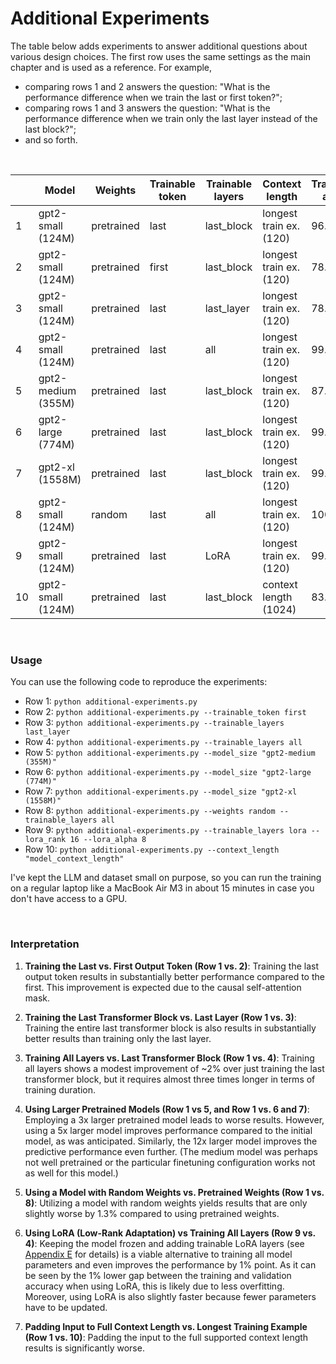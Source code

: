 # Additional Experiments

The table below adds experiments to answer additional questions about various design choices. The first row uses the same settings as the main chapter and is used as a reference.
For example, 

- comparing rows 1 and 2 answers the question: "What is the performance difference when we train the last or first token?";
- comparing rows 1 and 3 answers the question: "What is the performance difference when we train only the last layer instead of the last block?";
- and so forth.

&nbsp;

|    | Model              | Weights    | Trainable token | Trainable layers | Context length          | Training acc | Training time | Validation acc | Test acc | CPU/GPU |
|----|--------------------|------------|-----------------|------------------|-------------------------|--------------|---------------|----------------|----------|---------|
| 1  | gpt2-small (124M)  | pretrained | last            | last_block       | longest train ex. (120) | 96.63%       | 0.39 min      | 99.33%         | 95.00%   | V100    |
| 2  | gpt2-small (124M)  | pretrained | first           | last_block       | longest train ex. (120) | 78.46%       | 0.37 min      | 80.54%         | 75.00%   | V100    |
| 3  | gpt2-small (124M)  | pretrained | last            | last_layer       | longest train ex. (120) | 78.65%       | 0.33 min      | 79.87%         | 72.00%   | V100    |
| 4  | gpt2-small (124M)  | pretrained | last            | all              | longest train ex. (120) | 99.62%       | 0.94 min      | 96.64%         | 96.67%   | V100    |
| 5  | gpt2-medium (355M) | pretrained | last            | last_block       | longest train ex. (120) | 87.50%       | 0.91 min      | 91.28%         | 84.67%   | V100    |
| 6  | gpt2-large (774M)  | pretrained | last            | last_block       | longest train ex. (120) | 99.52%       | 1.91 min      | 98.66%         | 96.67%   | V100    |
| 7  | gpt2-xl (1558M)    | pretrained | last            | last_block       | longest train ex. (120) | 99.81%       | 3.84 min      | 99.33%         | 98.33%   | V100    |
| 8  | gpt2-small (124M)  | random     | last            | all              | longest train ex. (120) | 100%         | 0.93 min      | 96.64%         | 93.67%   | V100    |
| 9  | gpt2-small (124M)  | pretrained | last            | LoRA             | longest train ex. (120) | 99.52%       | 0.82 min      | 97.99%         | 97.67%   | V100    |
| 10 | gpt2-small (124M)  | pretrained | last            | last_block       | context length (1024)   | 83.08%       | 3.24 min      | 87.92%         | 78.33%   | V100    |


&nbsp;

### Usage

You can use the following code to reproduce the experiments:

- Row 1: `python additional-experiments.py`
- Row 2: `python additional-experiments.py --trainable_token first` 
- Row 3: `python additional-experiments.py --trainable_layers last_layer`
- Row 4: `python additional-experiments.py --trainable_layers all`
- Row 5: `python additional-experiments.py --model_size "gpt2-medium (355M)"`
- Row 6: `python additional-experiments.py --model_size "gpt2-large (774M)"`
- Row 7: `python additional-experiments.py --model_size "gpt2-xl (1558M)"`
- Row 8: `python additional-experiments.py --weights random --trainable_layers all`
- Row 9: `python additional-experiments.py --trainable_layers lora --lora_rank 16 --lora_alpha 8`
- Row 10: `python additional-experiments.py --context_length "model_context_length"`

I've kept the LLM and dataset small on purpose, so you can run the training on a regular laptop like a MacBook Air M3 in about 15 minutes in case you don't have access to a GPU.

&nbsp;

### Interpretation

1. **Training the Last vs. First Output Token (Row 1 vs. 2)**: Training the last output token results in substantially better performance compared to the first. This improvement is expected due to the causal self-attention mask.

2. **Training the Last Transformer Block vs. Last Layer (Row 1 vs. 3)**: Training the entire last transformer block is also results in substantially better results than training only the last layer.

3. **Training All Layers vs. Last Transformer Block (Row 1 vs. 4)**: Training all layers shows a modest improvement of ~2% over just training the last transformer block, but it requires almost three times longer in terms of training duration.

4. **Using Larger Pretrained Models (Row 1 vs 5, and Row 1 vs. 6 and 7)**: Employing a 3x larger pretrained model leads to worse results. However, using a 5x larger model improves performance compared to the initial model, as was anticipated. Similarly, the 12x larger model improves the predictive performance even further. (The medium model was perhaps not well pretrained or the particular finetuning configuration works not as well for this model.)

5. **Using a Model with Random Weights vs. Pretrained Weights (Row 1 vs. 8)**: Utilizing a model with random weights yields results that are only slightly worse by 1.3% compared to using pretrained weights.

6. **Using LoRA (Low-Rank Adaptation) vs Training All Layers (Row 9 vs. 4)**: Keeping the model frozen and adding trainable LoRA layers (see [Appendix E](../../appendix-E/01_main-chapter-code/appendix-E.ipynb) for details) is a viable alternative to training all model parameters and even improves the performance by 1% point. As it can be seen by the 1% lower gap between the training and validation accuracy when using LoRA, this is likely due to less overfitting. Moreover, using LoRA is also slightly faster because fewer parameters have to be updated.

7. **Padding Input to Full Context Length vs. Longest Training Example (Row 1 vs. 10)**: Padding the input to the full supported context length results is significantly worse.
